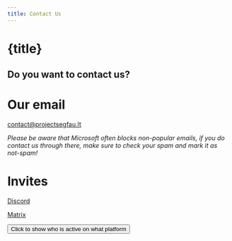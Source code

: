 ```yaml
---
title: Contact Us 
---
```

# {title}
## Do you want to contact us?

# Our email

<p><a href="mailto:contact@projectsegfau.lt">contact@projectsegfau.lt</a></p>
<p><i>Please be aware that Microsoft often blocks non-popular emails, if you do contact us through there, make sure to check your spam and mark it as not-spam!</i></p>

# Invites

<p><a href="https://discord.gg/26EG7fFtfS">Discord</a></p>

<p><a href="https://matrix.to/#/#project-segfault:projectsegfau.lt">Matrix</a></p>

<p id="Active"></p>

<button type="button" class="button" onclick='document.getElementById("Active").innerHTML = "Midou (Matrix) / Mrlerien (Discord) / Odyssey (Both) / Devnol (Discord and Matrix)"'>Click to show who is active on what platform</button>

<p id="Activity"></p>

